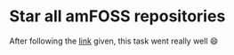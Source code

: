 # Star all amFOSS repositories
After following the [link](https://github.com/amfoss/star-me) given, this task went really well :smile:
